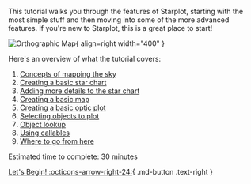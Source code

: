 
This tutorial walks you through the features of Starplot, starting with the most simple stuff and then moving into some of the more advanced features. If you're new to Starplot, this is a great place to start!

![Orthographic Map](/images/examples/map_orthographic.png){ align=right width="400" }

Here's an overview of what the tutorial covers:

1. [Concepts of mapping the sky](tutorial/01.md)
2. [Creating a basic star chart](tutorial/02.md)
3. [Adding more details to the star chart](tutorial/03.md)
4. [Creating a basic map](tutorial/04.md)
5. [Creating a basic optic plot](tutorial/05.md)
6. [Selecting objects to plot](tutorial/06.md)
7. [Object lookup](tutorial/07.md)
8. [Using callables](tutorial/08.md)
9. [Where to go from here](tutorial/09.md)

Estimated time to complete: 30 minutes


[Let's Begin! :octicons-arrow-right-24:](tutorial/01.md){ .md-button .text-right }

<br/><br/><br/>
